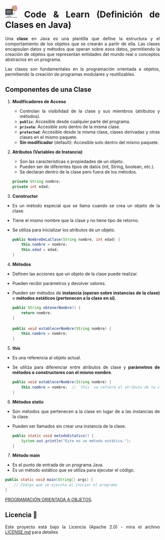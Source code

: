 <div align="justify">

# <img src=../../../../images/computer.png width="40"> Code & Learn (Definición de Clases en Java)

Una **clase** en Java es una plantilla que define la estructura y el comportamiento de los objetos que se crearán a partir de ella. Las clases encapsulan datos y métodos que operan sobre esos datos, permitiendo la creación de objetos que representan entidades del mundo real o conceptos abstractos en un programa.

Las clases son fundamentales en la programación orientada a objetos, permitiendo la creación de programas modulares y reutilizables.

## Componentes de una Clase

1. **Modificadores de Acceso**
   - Controlan la visibilidad de la clase y sus miembros (atributos y métodos).
   - **`public`**: Accesible desde cualquier parte del programa.
   - **`private`**: Accesible solo dentro de la misma clase.
   - **`protected`**: Accesible desde la misma clase, clases derivadas y otras clases en el mismo paquete.
   - **Sin modificador** (default): Accesible solo dentro del mismo paquete.

2. **Atributos (Variables de Instancia)**
   - Son las características o propiedades de un objeto.
   - Pueden ser de diferentes tipos de datos (int, String, boolean, etc.).
   - Se declaran dentro de la clase pero fuera de los métodos.
  
   ```java
   private String nombre;
   private int edad;
   ```

3. **Constructor**

- Es un método especial que se llama cuando se crea un objeto de la clase.
- Tiene el mismo nombre que la clase y no tiene tipo de retorno.
- Se utiliza para inicializar los atributos de un objeto.

    ```java
    public NombreDeLaClase(String nombre, int edad) {
        this.nombre = nombre;
        this.edad = edad;
    }
    ```

4. **Métodos**

- Definen las acciones que un objeto de la clase puede realizar.
- Pueden recibir parámetros y devolver valores.
- Pueden ser métodos de __instancia (operan sobre instancias de la clase)__ o __métodos estáticos (pertenecen a la clase en sí)__.

    ```java
    public String obtenerNombre() {
        return nombre;
    }

    public void establecerNombre(String nombre) {
        this.nombre = nombre;
    }
    ```

5. **this**
   
- Es una referencia al objeto actual.
- Se utiliza para diferenciar entre atributos de clase y __parámetros de métodos o constructores con el mismo nombre__.

    ```java
    public void establecerNombre(String nombre) {
        this.nombre = nombre;  // `this` se refiere al atributo de la clase
    }
    ```

6. **Métodos static**

- Son métodos que pertenecen a la clase en lugar de a las instancias de la clase.
- Pueden ser llamados sin crear una instancia de la clase.

    ```java
    public static void metodoEstatico() {
        System.out.println("Este es un método estático.");
    }
    ```

7. **Método main**

- Es el punto de entrada de un programa Java.
- Es un método estático que se utiliza para ejecutar el código.

```java
public static void main(String[] args) {
    // Código que se ejecuta al iniciar el programa
}
```

[PROGRAMACIÓN ORIENTADA A OBJETOS](POO-EN-JAVA.md).

## Licencia 📄

Este proyecto está bajo la Licencia (Apache 2.0) - mira el archivo [LICENSE.md](../../../../LICENSE) para detalles

</div>